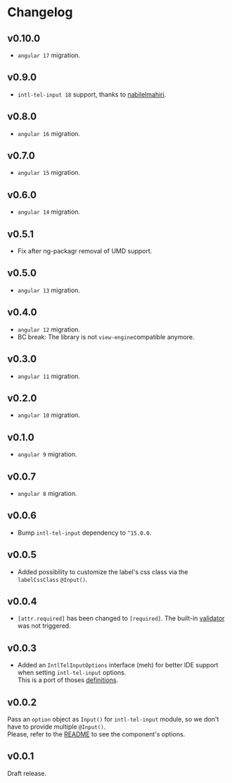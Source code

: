 # Changelog

## v0.10.0

- `angular 17` migration.

## v0.9.0

- `intl-tel-input 18` support, thanks to [nabilelmahiri](https://github.com/nabilelmahiri).
 
## v0.8.0

- `angular 16` migration.

## v0.7.0

- `angular 15` migration.
 
## v0.6.0

- `angular 14` migration.

## v0.5.1

- Fix after ng-packagr removal of UMD support.

## v0.5.0

- `angular 13` migration.

## v0.4.0

- `angular 12` migration.
- BC break: The library is not `view-engine`compatible anymore.

## v0.3.0

- `angular 11` migration.

## v0.2.0

- `angular 10` migration.

## v0.1.0

- `angular 9` migration.

## v0.0.7

- `angular 8` migration.

## v0.0.6

- Bump `intl-tel-input` dependency to `^15.0.0`.

## v0.0.5

- Added possibility to customize the label's css class via the `labelCssClass` `@Input()`.

## v0.0.4

- `[attr.required]` has been changed to `[required]`. The built-in [validator](https://angular.io/api/forms/RequiredValidator) was not triggered.

## v0.0.3

- Added an `IntlTelInputOptions` interface (meh) for better IDE support when setting `intl-tel-input` options.  
This is a port of thoses [definitions](https://github.com/DefinitelyTyped/DefinitelyTyped/blob/fda699244c8d6de167e57dd6f5e901e617e5a7b5/types/intl-tel-input/index.d.ts).

## v0.0.2

Pass an `option` object as `Input()` for `intl-tel-input` module, so we don't have to provide multiple `@Input()`.  
Please, refer to the [README](README.md#options) to see the component's options.

## v0.0.1

Draft release.
